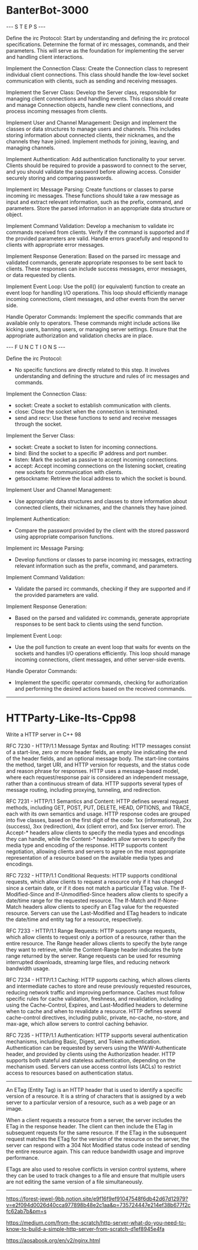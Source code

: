 # BanterBot-3000

--- S T E P S ---

Define the irc Protocol: Start by understanding and defining the irc protocol specifications. Determine the format of irc messages, commands, and their parameters. This will serve as the foundation for implementing the server and handling client interactions.

Implement the Connection Class: Create the Connection class to represent individual client connections. This class should handle the low-level socket communication with clients, such as sending and receiving messages.

Implement the Server Class: Develop the Server class, responsible for managing client connections and handling events. This class should create and manage Connection objects, handle new client connections, and process incoming messages from clients.

Implement User and Channel Management: Design and implement the classes or data structures to manage users and channels. This includes storing information about connected clients, their nicknames, and the channels they have joined. Implement methods for joining, leaving, and managing channels.

Implement Authentication: Add authentication functionality to your server. Clients should be required to provide a password to connect to the server, and you should validate the password before allowing access. Consider securely storing and comparing passwords.

Implement irc Message Parsing: Create functions or classes to parse incoming irc messages. These functions should take a raw message as input and extract relevant information, such as the prefix, command, and parameters. Store the parsed information in an appropriate data structure or object.

Implement Command Validation: Develop a mechanism to validate irc commands received from clients. Verify if the command is supported and if the provided parameters are valid. Handle errors gracefully and respond to clients with appropriate error messages.

Implement Response Generation: Based on the parsed irc message and validated commands, generate appropriate responses to be sent back to clients. These responses can include success messages, error messages, or data requested by clients.

Implement Event Loop: Use the poll() (or equivalent) function to create an event loop for handling I/O operations. This loop should efficiently manage incoming connections, client messages, and other events from the server side.

Handle Operator Commands: Implement the specific commands that are available only to operators. These commands might include actions like kicking users, banning users, or managing server settings. Ensure that the appropriate authorization and validation checks are in place.

--- F U N C T I O N S ---

Define the irc Protocol:

- No specific functions are directly related to this step. It involves understanding and defining the structure and rules of irc messages and commands.

Implement the Connection Class:

- socket: Create a socket to establish communication with clients.
- close: Close the socket when the connection is terminated.
- send and recv: Use these functions to send and receive messages through the socket.

Implement the Server Class:

- socket: Create a socket to listen for incoming connections.
- bind: Bind the socket to a specific IP address and port number.
- listen: Mark the socket as passive to accept incoming connections.
- accept: Accept incoming connections on the listening socket, creating new sockets for communication with clients.
- getsockname: Retrieve the local address to which the socket is bound.

Implement User and Channel Management:

- Use appropriate data structures and classes to store information about connected clients, their nicknames, and the channels they have joined.

Implement Authentication:

- Compare the password provided by the client with the stored password using appropriate comparison functions.

Implement irc Message Parsing:

- Develop functions or classes to parse incoming irc messages, extracting relevant information such as the prefix, command, and parameters.

Implement Command Validation:

- Validate the parsed irc commands, checking if they are supported and if the provided parameters are valid.

Implement Response Generation:

- Based on the parsed and validated irc commands, generate appropriate responses to be sent back to clients using the send function.

Implement Event Loop:

- Use the poll function to create an event loop that waits for events on the sockets and handles I/O operations efficiently. This loop should manage incoming connections, client messages, and other server-side events.

Handle Operator Commands:

- Implement the specific operator commands, checking for authorization and performing the desired actions based on the received commands.



----------------------

# HTTParty-Like-Its-Cpp98
Write a HTTP server in C++ 98

RFC 7230 - HTTP/1.1 Message Syntax and Routing:
HTTP messages consist of a start-line, zero or more header fields, an empty line indicating the end of the header fields, and an optional message body.
The start-line contains the method, target URI, and HTTP version for requests, and the status code and reason phrase for responses.
HTTP uses a message-based model, where each request/response pair is considered an independent message, rather than a continuous stream of data.
HTTP supports several types of message routing, including proxying, tunneling, and redirection.

RFC 7231 - HTTP/1.1 Semantics and Content:
HTTP defines several request methods, including GET, POST, PUT, DELETE, HEAD, OPTIONS, and TRACE, each with its own semantics and usage.
HTTP response codes are grouped into five classes, based on the first digit of the code: 1xx (informational), 2xx (success), 3xx (redirection), 4xx (client error), and 5xx (server error).
The Accept-* headers allow clients to specify the media types and encodings they can handle, while the Content-* headers allow servers to specify the media type and encoding of the response.
HTTP supports content negotiation, allowing clients and servers to agree on the most appropriate representation of a resource based on the available media types and encodings.

RFC 7232 - HTTP/1.1 Conditional Requests:
HTTP supports conditional requests, which allow clients to request a resource only if it has changed since a certain date, or if it does not match a particular ETag value.
The If-Modified-Since and If-Unmodified-Since headers allow clients to specify a date/time range for the requested resource.
The If-Match and If-None-Match headers allow clients to specify an ETag value for the requested resource.
Servers can use the Last-Modified and ETag headers to indicate the date/time and entity tag for a resource, respectively.

RFC 7233 - HTTP/1.1 Range Requests:
HTTP supports range requests, which allow clients to request only a portion of a resource, rather than the entire resource.
The Range header allows clients to specify the byte range they want to retrieve, while the Content-Range header indicates the byte range returned by the server.
Range requests can be used for resuming interrupted downloads, streaming large files, and reducing network bandwidth usage.

RFC 7234 - HTTP/1.1 Caching:
HTTP supports caching, which allows clients and intermediate caches to store and reuse previously requested resources, reducing network traffic and improving performance.
Caches must follow specific rules for cache validation, freshness, and revalidation, including using the Cache-Control, Expires, and Last-Modified headers to determine when to cache and when to revalidate a resource.
HTTP defines several cache-control directives, including public, private, no-cache, no-store, and max-age, which allow servers to control caching behavior.

RFC 7235 - HTTP/1.1 Authentication:
HTTP supports several authentication mechanisms, including Basic, Digest, and Token authentication.
Authentication can be requested by servers using the WWW-Authenticate header, and provided by clients using the Authorization header.
HTTP supports both stateful and stateless authentication, depending on the mechanism used.
Servers can use access control lists (ACLs) to restrict access to resources based on authentication status.

---

An ETag (Entity Tag) is an HTTP header that is used to identify a specific version of a resource. It is a string of characters that is assigned by a web server to a particular version of a resource, such as a web page or an image.

When a client requests a resource from a server, the server includes the ETag in the response header. The client can then include the ETag in subsequent requests for the same resource. If the ETag in the subsequent request matches the ETag for the version of the resource on the server, the server can respond with a 304 Not Modified status code instead of sending the entire resource again. This can reduce bandwidth usage and improve performance.

ETags are also used to resolve conflicts in version control systems, where they can be used to track changes to a file and ensure that multiple users are not editing the same version of a file simultaneously.

---

https://forest-jewel-9bb.notion.site/e9f16f9ef91047548f6db42d67d12979?v=e2f094d0026d40cca977898b48e2c1aa&p=735724447e214ef38b677f2cfc62ab7b&pm=s

https://medium.com/from-the-scratch/http-server-what-do-you-need-to-know-to-build-a-simple-http-server-from-scratch-d1ef8945e4fa

https://aosabook.org/en/v2/nginx.html
